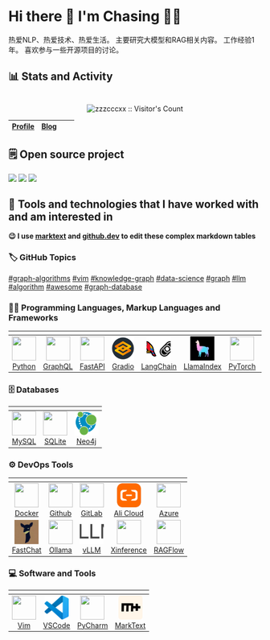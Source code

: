 # Hi there 👋 I'm Chasing 👨‍💻

热爱NLP、热爱技术、热爱生活。
主要研究大模型和RAG相关内容。
工作经验1年。
喜欢参与一些开源项目的讨论。

<h2>📊 Stats and Activity</h2>
<p align="center"><br><img src="https://count.getloli.com/get/@:zzzcccxx?theme=rule34" alt="zzzcccxx :: Visitor's Count" /></p>

| <a href="https://github.com/zzzcccxx" target="_blank"><div style="text-align: center;">Profile</div></a> | <a href="https://github.com/zzzcccxx/knowledge-hub/discussions" target="_blank"><div style="text-align: center;">Blog</div></a> |  |  |
| ------------------------------------------------------------------------------------------------------------- | ------------------------------------------------------------------------------------------------------------------------------------ | ---------------------------------------------------------------------------------------------------------------- | ------------------------------------------------------------------------------------------------------------------ |

</p>

<h2>🗒️ Open source project </h2>

[![](https://github-readme-stats.vercel.app/api/pin/?username=zzzcccxx&repo=nano-graphrag)](https://github.com/zzzcccxx/nano-graphrag)
[![](https://github-readme-stats.vercel.app/api/pin/?username=zzzcccxx&repo=LightRAG)](https://github.com/zzzcccxx/LightRAG)
[![](https://github-readme-stats.vercel.app/api/pin/?username=zzzcccxx&repo=KAG)](https://github.com/zzzcccxx/KAG)
<br>

<h2>🧰 Tools and technologies that I have worked with and am interested in</h2>

**😉 I use [marktext](https://github.com/marktext/marktext) and [github.dev](https://github.dev/) to edit these complex markdown tables**

<h3>🏷️ GitHub Topics</h3>

[#graph-algorithms](https://github.com/topics/graph-algorithms)
[#vim](https://github.com/topics/vim)
[#knowledge-graph](https://github.com/topics/knowledge-graph)
[#data-science](https://github.com/topics/data-science)
[#graph](https://github.com/topics/graph)
[#llm](https://github.com/topics/llm)
[#algorithm](https://github.com/topics/algorithm)
[#awesome](https://github.com/topics/awesome)
[#graph-database](https://github.com/topics/graph-database)

<h3>👨‍💻 Programming Languages, Markup Languages and Frameworks</h3>

| <!-- -->                                                                                                                                                                                                                                                 | <!-- -->                                                                                                                                                                                                                                                                                         | <!-- -->                                                                                                                                                                                                                                                                                                 | <!-- -->                                                                                                                                                                                                                                                                                                    | <!-- -->                                                                                                                                                                                                                                                                                                     | <!-- -->                                                                                                                                                                                                                                                                                                                    | <!-- -->                                                                                                                                                                                                                                                                                             | <!-- -->                                                                                                                                                                                                                                                            | <!-- -->                                                                                                                                                                                                                                             |
|:--------------------------------------------------------------------------------------------------------------------------------------------------------------------------------------------------------------------------------------------------------:|:------------------------------------------------------------------------------------------------------------------------------------------------------------------------------------------------------------------------------------------------------------------------------------------------:|:--------------------------------------------------------------------------------------------------------------------------------------------------------------------------------------------------------------------------------------------------------------------------------------------------------:|:-----------------------------------------------------------------------------------------------------------------------------------------------------------------------------------------------------------------------------------------------------------------------------------------------------------:|:------------------------------------------------------------------------------------------------------------------------------------------------------------------------------------------------------------------------------------------------------------------------------------------------------------:|:---------------------------------------------------------------------------------------------------------------------------------------------------------------------------------------------------------------------------------------------------------------------------------------------------------------------------:|:----------------------------------------------------------------------------------------------------------------------------------------------------------------------------------------------------------------------------------------------------------------------------------------------------:|:-------------------------------------------------------------------------------------------------------------------------------------------------------------------------------------------------------------------------------------------------------------------:|:----------------------------------------------------------------------------------------------------------------------------------------------------------------------------------------------------------------------------------------------------:|
| <a href="https://www.python.org/" target="_blank"><img style="width: 48px; height: 48px; object-fit: cover; margin: 0 auto;" src="https://techstack-generator.vercel.app/python-icon.svg" /><div style="text-align: center; white-space: nowrap;">Python</div></a>                                                          | <a href="https://graphql.org/" target="_blank"><img style="width: 48px; height: 48px; object-fit: cover; margin: 0 auto;" src="https://techstack-generator.vercel.app/graphql-icon.svg" /><div style="text-align: center; white-space: nowrap;">GraphQL</div></a>                      | <a href="https://github.com/tiangolo/fastapi" target="_blank"><img style="width: 48px; height: 48px; object-fit: cover; margin: 0 auto;" src="https://skillicons.dev/icons?theme=light&i=fastapi" /><div style="text-align: center; white-space: nowrap;">FastAPI</div></a> | <a href="https://github.com/gradio-app/gradio" target="_blank"><img style="width: 48px; height: 48px; object-fit: cover; margin: 0 auto;" src="https://raw.githubusercontent.com/zzzcccxx/zzzcccxx/master/public/icons/gradio.png" /><div style="text-align: center; white-space: nowrap;">Gradio</div></a> | <a href="https://github.com/langchain-ai/langchain" target="_blank"><img style="width: 48px; height: 48px; object-fit: cover; margin: 0 auto;" src="https://raw.githubusercontent.com/zzzcccxx/zzzcccxx/master/public/icons/langchain.png" /><div style="text-align: center; white-space: nowrap;">LangChain</div></a> | <a href="https://github.com/run-llama/llama_index" target="_blank"><img style="width: 48px; height: 48px; object-fit: cover; margin: 0 auto;" src="https://raw.githubusercontent.com/zzzcccxx/zzzcccxx/master/public/icons/llamaindex.png" /><div style="text-align: center; white-space: nowrap;">LlamaIndex</div></a> | <a href="https://github.com/pytorch/pytorch" target="_blank"><img style="width: 48px; height: 48px; object-fit: cover; margin: 0 auto;" src="https://skillicons.dev/icons?theme=light&i=pytorch" /><div style="text-align: center; white-space: nowrap;">PyTorch</div></a>                                                                     | <a href="https://github.com/huggingface/transformers" target="_blank"><img style="width: 48px; height: 48px; object-fit: cover; margin: 0 auto;" src="https://huggingface.co/datasets/huggingface/brand-assets/resolve/main/hf-logo.svg" /><div style="text-align: center; white-space: nowrap;">Transformers</div></a> | <a href="https://networkx.org/" target="_blank"><img style="width: 48px; height: 48px; object-fit: cover; margin: 0 auto;" src="https://raw.githubusercontent.com/zzzcccxx/zzzcccxx/master/public/icons/networkx.png" /><div style="text-align: center; white-space: nowrap;">NetworkX</div></a> |

<h3>🗄️ Databases</h3>

| <!-- -->                                                                                                                                                                                                                                     | <!-- -->                                                                                                                                                                                                                                             | <!-- -->                                                                                                                                                                                                                                                                                      |
|:--------------------------------------------------------------------------------------------------------------------------------------------------------------------------------------------------------------------------------------------:|:----------------------------------------------------------------------------------------------------------------------------------------------------------------------------------------------------------------------------------------------------:|:---------------------------------------------------------------------------------------------------------------------------------------------------------------------------------------------------------------------------------------------------------------------------------------------:|
| <a href="https://www.mysql.com/" target="_blank"><img style="width: 48px; height: 48px; object-fit: cover; margin: 0 auto;" src="https://techstack-generator.vercel.app/mysql-icon.svg" /><div style="text-align: center; white-space: nowrap;">MySQL</div></a> | <a href="https://www.sqlite.org/index.html" target="_blank"><img style="width: 48px; height: 48px; object-fit: cover; margin: 0 auto;" src="https://skillicons.dev/icons?theme=light&i=sqlite" /><div style="text-align: center; white-space: nowrap;">SQLite</div></a> | <a href="https://github.com/neo4j/neo4j" target="_blank"><img style="width: 48px; height: 48px; object-fit: cover; margin: 0 auto;" src="https://raw.githubusercontent.com/zzzcccxx/zzzcccxx/master/public/icons/neo4j-icon.svg" /><div style="text-align: center; white-space: nowrap;">Neo4j</div></a> |

<h3>⚙️ DevOps Tools</h3>

| <!-- -->                                                                                                                                                                                                                                                                                               | <!-- -->                                                                                                                                                                                                                                                                                  | <!-- -->                                                                                                                                                                                                                                                                                                   | <!-- -->                                                                                                                                                                                                                                                                                             | <!-- -->                                                                                                                                                                                                                                                                                                   |
|:------------------------------------------------------------------------------------------------------------------------------------------------------------------------------------------------------------------------------------------------------------------------------------------------------:|:-----------------------------------------------------------------------------------------------------------------------------------------------------------------------------------------------------------------------------------------------------------------------------------------:|:----------------------------------------------------------------------------------------------------------------------------------------------------------------------------------------------------------------------------------------------------------------------------------------------------------:|:----------------------------------------------------------------------------------------------------------------------------------------------------------------------------------------------------------------------------------------------------------------------------------------------------:|:----------------------------------------------------------------------------------------------------------------------------------------------------------------------------------------------------------------------------------------------------------------------------------------------------------:|
| <a href="https://www.docker.com/" target="_blank"><img style="width: 48px; height: 48px; object-fit: cover; margin: 0 auto;" src="https://techstack-generator.vercel.app/docker-icon.svg" /><div style="text-align: center; white-space: nowrap;">Docker</div></a>                                                        | <a href="https://github.com/" target="_blank"><img style="width: 48px; height: 48px; object-fit: cover; margin: 0 auto;" src="https://techstack-generator.vercel.app/github-icon.svg" /><div style="text-align: center; white-space: nowrap;">Github</div></a>                                                                        | <a href="https://gitlab.com/" target="_blank"><img style="width: 48px; height: 48px; object-fit: cover; margin: 0 auto;" src="https://skillicons.dev/icons?theme=light&i=gitlab" /><div style="text-align: center; white-space: nowrap;">GitLab</div></a>               | <a href="https://cn.aliyun.com/" target="_blank"><img style="width: 48px; height: 48px; object-fit: cover; margin: 0 auto;" src="https://raw.githubusercontent.com/zzzcccxx/zzzcccxx/master/public/icons/aliyun.png" /><div style="text-align: center; white-space: nowrap;">Ali Cloud</div></a> | <a href="https://azure.microsoft.com/" target="_blank"><img style="width: 48px; height: 48px; object-fit: cover; margin: 0 auto;" src="https://skillicons.dev/icons?theme=light&i=azure" /><div style="text-align: center; white-space: nowrap;">Azure</div></a>                                                              |
| <a href="https://github.com/lm-sys/FastChat" target="_blank"><img style="width: 48px; height: 48px; object-fit: cover; margin: 0 auto;" src="https://raw.githubusercontent.com/zzzcccxx/zzzcccxx/master/public/icons/vicuna_logo.jpeg" /><div style="text-align: center; white-space: nowrap;">FastChat</div></a> | <a href="https://github.com/ollama/ollama" target="_blank"><img style="width: 48px; height: 48px; object-fit: cover; margin: 0 auto;" src="https://ollama.com/public/ollama.png" /><div style="text-align: center; white-space: nowrap;">Ollama</div></a>                                                    | <a href="https://github.com/vllm-project/vllm" target="_blank"><img style="width: 48px; height: 48px; object-fit: cover; margin: 0 auto;" src="https://raw.githubusercontent.com/zzzcccxx/zzzcccxx/master/public/icons/vllm.png" /><div style="text-align: center; white-space: nowrap;">vLLM</div></a>  |  <a href="https://github.com/xorbitsai/inference" target="_blank"><img style="width: 48px; height: 48px; object-fit: cover; margin: 0 auto;" src="https://avatars.githubusercontent.com/u/109655068?s=48" /><div style="text-align: center; white-space: nowrap;">Xinference</div></a>   |    <a href="https://github.com/infiniflow/ragflow" target="_blank"><img style="width: 48px; height: 48px; object-fit: cover; margin: 0 auto;" src="https://ragflow.io/img/logo.svg" /><div style="text-align: center; white-space: nowrap;">RAGFlow</div></a>   |

<h3>💻 Software and Tools</h3>

| <!-- -->                                                                                                                                                                                                                                                                                               | <!-- -->                                                                                                                                                                                                                                                                                          | <!-- -->                                                                                                                                                                                                                                                                                              | <!-- -->                                                                                                                                                                                                                                                                                                   |
|:------------------------------------------------------------------------------------------------------------------------------------------------------------------------------------------------------------------------------------------------------------------------------------------------------:|:-------------------------------------------------------------------------------------------------------------------------------------------------------------------------------------------------------------------------------------------------------------------------------------------------:|:-----------------------------------------------------------------------------------------------------------------------------------------------------------------------------------------------------------------------------------------------------------------------------------------------------:|:----------------------------------------------------------------------------------------------------------------------------------------------------------------------------------------------------------------------------------------------------------------------------------------------------------:|
| <a href="https://github.com/vim/vim" target="_blank"> <img style="width: 48px; height: 48px; object-fit: cover; margin: 0 auto;" src="https://www.vim.org/images/vimlogo.svg" /> <div style="text-align: center; white-space: nowrap;">Vim</div></a>                                                                      | <a href="https://github.com/microsoft/vscode" target="_blank"> <img style="width: 48px; height: 48px; object-fit: cover; margin: 0 auto;" src="https://raw.githubusercontent.com/zzzcccxx/zzzcccxx/master/public/icons/vscode.svg" /> <div style="text-align: center; white-space: nowrap;">VSCode</div></a> | <a href="https://www.jetbrains.com/pycharm/" target="_blank"> <img style="width: 48px; height: 48px; object-fit: cover; margin: 0 auto;" src="https://resources.jetbrains.com/storage/products/company/brand/logos/PyCharm_icon.svg" /> <div style="text-align: center; white-space: nowrap;">PyCharm</div></a>               | <a href="https://github.com/marktext/marktext" target="_blank"> <img style="width: 48px; height: 48px; object-fit: cover; margin: 0 auto;" src="https://raw.githubusercontent.com/marktext/marktext/develop/static/logo-small.png" /> <div style="text-align: center; white-space: nowrap;">MarkText</div></a> |
